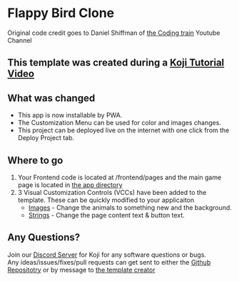 # Flappy Bird Clone

Original code credit goes to Daniel Shiffman of [the Coding train](https://www.youtube.com/channel/UCvjgXvBlbQiydffZU7m1_aw) Youtube Channel

This template was created during a [Koji Tutorial Video](https://www.youtube.com/watch?v=25MVt6SJF8c)
-------
## What was changed
- This app is now installable by PWA.
- The Customization Menu can be used for color and images changes.
- This project can be deployed live on the internet with one click from the Deploy Project tab.

## Where to go
1. Your Frontend code is located at /frontend/pages and the main game page is located in [the app directory](#~/frontend/app/index.js)
2. 3 Visual Customization Controls (VCCs) have been added to the template. These can be quickly modified to your applicaiton
    - [Images](#~/.koji/customization/images.json!visual) - Change the animals to something new and the background.
    - [Strings](#~/.koji/customization/strings.json!visual) - Change the page content text & button text.

## Any Questions?

Join our [Discord Server](https://discord.gg/eQuMJF6) for Koji for any software questions or bugs.   
Any ideas/issues/fixes/pull requests can get sent to either the [Github Repositotry](https://github.com/madewithkoji/connect-zoo)
or by message to [the template creator](https://gokoji.com/profile/jones)